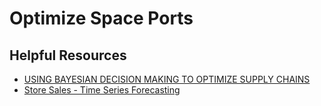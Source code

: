 # Optimize Space Ports

## Helpful Resources
- [USING BAYESIAN DECISION MAKING TO OPTIMIZE SUPPLY CHAINS](https://twiecki.io/blog/2019/01/14/supply_chain/)
- [Store Sales - Time Series Forecasting](https://www.kaggle.com/competitions/store-sales-time-series-forecasting/data?select=transactions.csv)